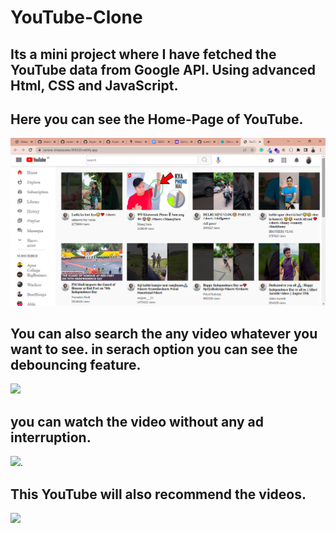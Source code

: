 
# YouTube-Clone
<h2>Its a mini project where I have fetched the YouTube data from Google API. Using advanced Html, CSS and JavaScript.</h2>

<h2>Here you can see the Home-Page of YouTube.</h2>
<img src="./YouTube-Clone-master/image/youTube.png"/>
<br>

<h2>You can also search the any video whatever you want to see. in serach option you can see the debouncing feature.</h2>
<img src="image/you-tube-search.png"/>

<h2>you can watch the video without any ad interruption.</h2>
<img src="image/youtube-video.png"/>.

<h2>This YouTube will also recommend the videos.</h2>
<img src="image/youTube-recommendation.png"/>

